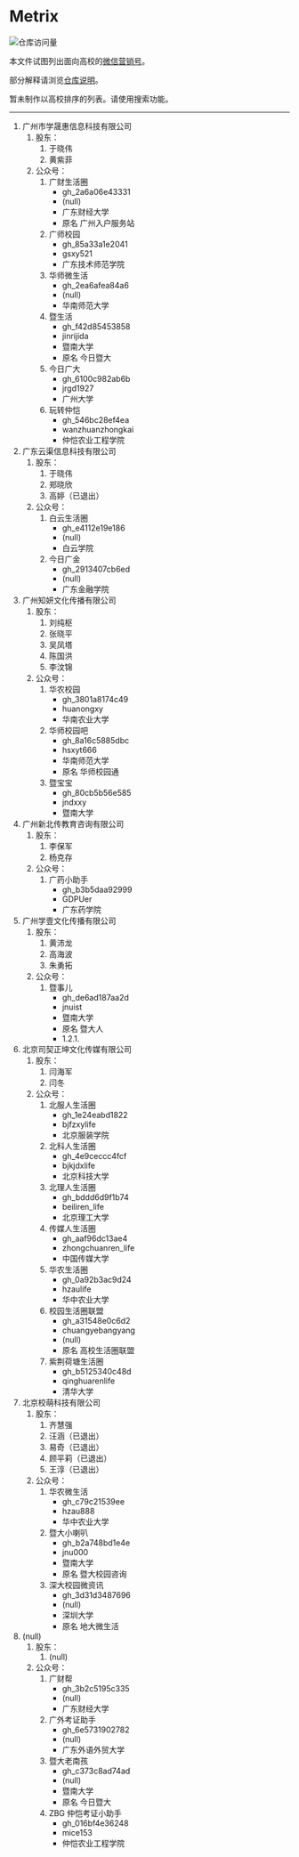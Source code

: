 # Metrix

![仓库访问量](http://hits.dwyl.com/Geno1024/metrix.svg)

本文件试图列出面向高校的[微信营销号](https://github.com/Geno1024/metrix/blob/master/definitions.md)。

部分解释请浏览[仓库说明](https://github.com/Geno1024/metrix/blob/master/readme.md)。

暂未制作以高校排序的列表。请使用搜索功能。

---

1. 广州市学晟惠信息科技有限公司
	1. 股东：
		1. 于晓伟
		2. 黄紫菲
	2. 公众号：
		1. 广财生活圈
			- gh_2a6a06e43331
			- (null)
			- 广东财经大学
			- 原名 广州入户服务站
		1. 广师校园
			- gh_85a33a1e2041
			- gsxy521
			- 广东技术师范学院
		1. 华师微生活
			- gh_2ea6afea84a6
			- (null)
			- 华南师范大学
		1. 暨生活
			- gh_f42d85453858
			- jinrijida
			- 暨南大学
			- 原名 今日暨大
		1. 今日广大
			- gh_6100c982ab6b
			- jrgd1927
			- 广州大学
		1. 玩转仲恺
			- gh_546bc28ef4ea
			- wanzhuanzhongkai
			- 仲恺农业工程学院
2. 广东云渠信息科技有限公司
	1. 股东：
		1. 于晓伟
		2. 郑晓欣
		3. 高婷（已退出）
	2. 公众号：
		1. 白云生活圈
			- gh_e4112e19e186
			- (null)
			- 白云学院
		1. 今日广金
			- gh_2913407cb6ed
			- (null)
			- 广东金融学院
3. 广州知妍文化传播有限公司
	1. 股东：
		1. 刘纯枢
		2. 张晓平
		3. 吴凤塔
		4. 陈国洪
		5. 李汶锦
	2. 公众号：
		1. 华农校园
			- gh_3801a8174c49
			- huanongxy
			- 华南农业大学
		1. 华师校园吧
			- gh_8a16c5885dbc
			- hsxyt666
			- 华南师范大学
			- 原名 华师校园通
		1. 暨宝宝
			- gh_80cb5b56e585
			- jndxxy
			- 暨南大学
4. 广州新北传教育咨询有限公司
	1. 股东：
		1. 李保军
		2. 杨克存
	2. 公众号：
		1. 广药小助手
			- gh_b3b5daa92999
			- GDPUer
			- 广东药学院
5. 广州学壹文化传播有限公司
	1. 股东：
		1. 黄沛龙
		2. 高海波
		3. 朱勇拓
	2. 公众号：
		1. 暨事儿
			- gh_de6ad187aa2d
			- jnuist
			- 暨南大学
			- 原名 暨大人
			- 1.2.1.
6. 北京司契正坤文化传媒有限公司
	1. 股东：
		1. 闫海军
		2. 闫冬
	2. 公众号：
		1. 北服人生活圈
			- gh_1e24eabd1822
			- bjfzxylife
			- 北京服装学院
		1. 北科人生活圈
			- gh_4e9ceccc4fcf
			- bjkjdxlife
			- 北京科技大学
		1. 北理人生活圈
			- gh_bddd6d9f1b74
			- beiliren_life
			- 北京理工大学
		1. 传媒人生活圈
			- gh_aaf96dc13ae4
			- zhongchuanren_life
			- 中国传媒大学
		1. 华农生活圈
			- gh_0a92b3ac9d24
			- hzaulife
			- 华中农业大学
		1. 校园生活圈联盟
			- gh_a31548e0c6d2
			- chuangyebangyang
			- (null)
			- 原名 高校生活圈联盟
		1. 紫荆荷塘生活圈
			- gh_b5125340c48d
			- qinghuarenlife
			- 清华大学
7. 北京校萌科技有限公司
	1. 股东：
		1. 齐慧强
		2. 汪涵（已退出）
		3. 易奇（已退出）
		4. 顾平莉（已退出）
		5. 王淳（已退出）
	2. 公众号：
		1. 华农微生活
			- gh_c79c21539ee
			- hzau888
			- 华中农业大学
		1. 暨大小喇叭
			- gh_b2a748bd1e4e
			- jnu000
			- 暨南大学
			- 原名 暨大校园咨询
		1. 深大校园微资讯
			- gh_3d31d3487696
			- (null)
			- 深圳大学
			- 原名 地大微生活
8. (null)
	1. 股东：
		1. (null)
	2. 公众号：
		1. 广财帮
			- gh_3b2c5195c335
			- (null)
			- 广东财经大学
		1. 广外考证助手
			- gh_6e5731902782
			- (null)
			- 广东外语外贸大学
		1. 暨大老南孩
			- gh_c373c8ad74ad
			- (null)
			- 暨南大学
			- 原名 今日暨大
		1. ZBG 仲恺考证小助手
			- gh_016bf4e36248
			- mice153
			- 仲恺农业工程学院
